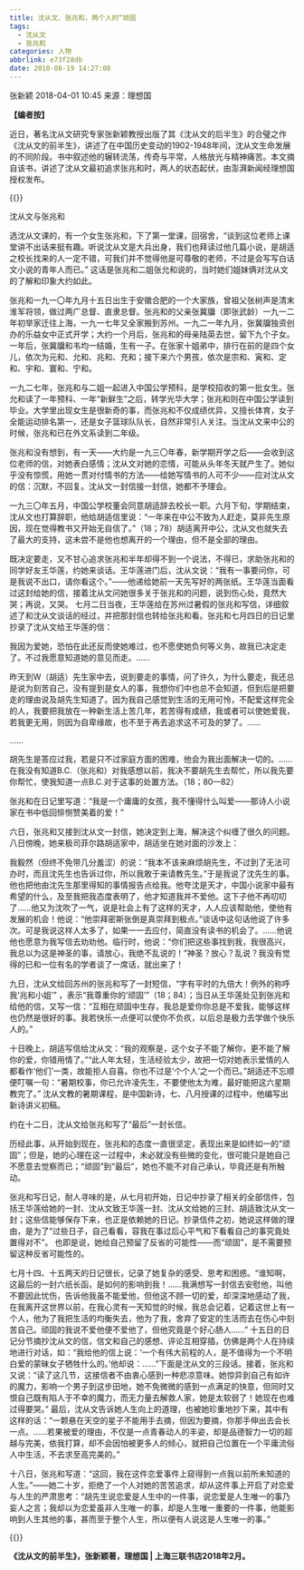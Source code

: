 ```yaml
---
title: 沈从文、张兆和，两个人的“顽固
tags:
  - 沈从文
  - 张兆和
categories: 人物
abbrlink: e73f28db
date: 2018-08-19 14:27:08
---
```

张新颖 2018-04-01 10:45 来源：理想国

**【编者按】**

近日，著名沈从文研究专家张新颖教授出版了其《沈从文的后半生》的合璧之作《沈从文的前半生》，讲述了在中国历史变动的1902-1948年间，沈从文生命发展的不同阶段。书中叙述他的辗转流荡，传奇与平常，人格放光与精神痛苦。本文摘自该书，讲述了沈从文最初追求张兆和时，两人的状态起伏，由澎湃新闻经理想国授权发布。

{{<img src="http://image.thepaper.cn/www/image/7/150/180.jpg" alt="">}}

沈从文与张兆和

选沈从文课的，有一个女生张兆和，下了第一堂课，回宿舍，“谈到这位老师上课堂讲不出话来挺有趣。听说沈从文是大兵出身，我们也拜读过他几篇小说，是胡适之校长找来的人一定不错，可我们并不觉得他是可尊敬的老师，不过是会写写白话文小说的青年人而已。” 这话是张兆和二姐张允和说的，当时她们姐妹俩对沈从文的了解和印象大约如此。

张兆和一九一〇年九月十五日出生于安徽合肥的一个大家族，曾祖父张树声是清末淮军将领，做过两广总督、直隶总督。张兆和的父亲张冀牖（即张武龄）一九一二年初举家迁往上海，一九一七年又全家搬到苏州。一九二一年九月，张冀牖独资创办的乐益女中正式开学；大约一个月后，张兆和的母亲陆英去世，留下九个子女。一年后，张冀牖和韦均一结婚，生有一子。在张家十姐弟中，排行在前的是四个女儿，依次为元和、允和、兆和、充和；接下来六个男孩，依次是宗和、寅和、定和、宇和、寰和、宁和。

一九二七年，张兆和与二姐一起进入中国公学预科，是学校招收的第一批女生。张允和读了一年预科、一年“新鲜生”之后，转学光华大学；张兆和则在中国公学读到毕业。大学里出现女生是很新奇的事，而张兆和不仅成绩优异，又擅长体育，女子全能运动排名第一，还是女子篮球队队长，自然非常引人关注。当沈从文来中公的时候，张兆和已在外文系读到二年级。

张兆和没有想到，有一天——大约是一九三〇年春，新学期开学之后——会收到这位老师的信，对她表白感情；沈从文对她的恋情，可能从头年冬天就产生了。她似乎没有惊慌，用她一贯对付情书的方法——给她写情书的人可不少——应对沈从文的信：沉默，不回复。沈从文一封信接一封信，她都不予理会。

一九三〇年五月，中国公学校董会同意胡适辞去校长一职。六月下旬，学期结束，沈从文也打算辞职，他给胡适信里说：“一年来在中公不致为人赶走，莫非先生原因，现在觉得教书又开始无自信了。”（18；78）胡适离开中公，沈从文也就失去了最大的支持，这未尝不是他也想离开的一个理由，但不是全部的理由。

既决定要走，又不甘心追求张兆和半年却得不到一个说法，不得已，求助张兆和的同学好友王华莲，约她来谈话。王华莲进门后，沈从文说：“我有一事要问你，可是我说不出口，请你看这个。”——他递给她前一天先写好的两张纸。王华莲当面看过这封给她的信，接着沈从文问她很多关于张兆和的问题，说到伤心处，竟然大哭；再说，又哭。 七月二日当夜，王华莲给在苏州过暑假的张兆和写信，详细叙述了和沈从文谈话的经过，并把那封信也转给张兆和看。张兆和七月四日的日记里抄录了沈从文给王华莲的信：

我因为爱她，恐怕在此还反而使她难过，也不愿使她负何等义务，故我已决定走了。不过我愿意知道她的意见而走。……

昨天到W（胡适）先生家中去，说到要走的事情，问了许久，为什么要走，我还总是说为刻苦自己，没有提到是女人的事，我想你们中也总不会知道，但到后是把要走的理由说及胡先生知道了。因为我自己感觉到生活的无用可怜，不配爱这样完全的人，我要把我放在一种新生活上苦几年，若苦得有成绩，我或者可以使她爱我，若我更无用，则因为自卑缘故，也不至于再去追求这不可及的梦了。……

……

胡先生是答应过我，若是只不过家庭方面的困难，他会为我出面解决一切的。……在我没有知道B.C.（张兆和）对我感想以前，我决不要胡先生去帮忙，所以我先要你帮忙，使我知道一点B.C.对于这事的处置方法。（18；80—82）

张兆和在日记里写道：“我是一个庸庸的女孩，我不懂得什么叫爱——那诗人小说家在书中低回悱恻赞美着的爱！”

六日，张兆和又接到沈从文一封信，她决定到上海，解决这个纠缠了很久的问题。八日傍晚，她来极司菲尔路胡适家中，胡适坐在她对面的沙发上：

我毅然（但终不免带几分羞涩）的说：“我本不该来麻烦胡先生，不过到了无法可办时，而且沈先生也告诉过你，所以我敢于来请教先生。”于是我说了沈先生的事。他也把他由沈先生那里得知的事情报告点给我。他夸沈是天才，中国小说家中最有希望的什么，及至我把我态度表明了，他才知道我并不爱他。这下子他不再叨叨了……他又为沈吹了一气，说是社会上有了这样的天才，人人应该帮助他，使他有发展的机会！他说：“他崇拜密斯张倒是真崇拜到极点。”谈话中这句话他说了许多次。可是我说这样人太多了，如果一一去应付，简直没有读书的机会了。……他说他也愿意为我写信去劝劝他。临行时，他说：“你们把这些事找到我，我很高兴，我总以为这是神圣的事，请放心，我绝不乱说的！”神圣？放心？乱说？我没有觉得的已和一位有名的学者谈了一席话，就出来了！

九日，沈从文给回苏州的张兆和写了一封短信，“字有平时的九倍大！例外的称呼我‘兆和小姐’” ，表示“我尊重你的‘顽固’”（18；84）；当日从王华莲处见到张兆和给他的信，又写一信：“互相在顽固中生存，我总是爱你你总是不爱我，能够这样也仍然是很好的事。我若快乐一点便可以使你不负疚，以后总是极力去学做个快乐人的。”

十日晚上，胡适写信给沈从文：“我的观察是，这个女子不能了解你，更不能了解你的爱，你错用情了。”“此人年太轻，生活经验太少，故把一切对她表示爱情的人都看作‘他们’一类，故能拒人自喜。你也不过是‘个个人’之一个而已。”胡适还不忘顺便叮嘱一句：“暑期校事，你已允许凌先生，不要使他太为难，最好能把这六星期教完了。” 沈从文教的暑期课程，是中国新诗，七、八月授课的过程中，他编写出新诗讲义初稿。

约在十二日，沈从文给张兆和写了“最后”一封长信。

历经此事，从开始到现在，张兆和的态度一直很坚定，表现出来是如终如一的“顽固”；但是，她的心理在这一过程中，未必就没有些微的变化，很可能只是她自己不愿意去觉察而已；“顽固”到“最后”，她也不能不对自己承认，毕竟还是有所触动。

张兆和写日记，耐人寻味的是，从七月初开始，日记中抄录了相关的全部信件，包括王华莲给她的一封、沈从文致王华莲一封、沈从文给她的三封、胡适致沈从文一封；这些信能够保存下来，也正是依赖她的日记。抄录信件之初，她说这样做的理由，是为了“过些日子，自己看看，容我在事过后心平气和下看看自己的事究竟处置得对不”。 也即是说，她给自己预留了反省的可能性——而“顽固”，是不需要预留这种反省可能性的。

七月十四、十五两天的日记很长，记录了她复杂的感受、思考和困惑。“谁知啊，这最后的一封六纸长函，是如何的影响到我！……我满想写一封信去安慰他，叫他不要因此忧伤，告诉他我虽不能爱他，但他这不顾一切的爱，却深深地感动了我，在我离开这世界以前，在我心灵有一天知觉的时候，我总会记着，记着这世上有一个人，他为了我把生活的均衡失去，他为了我，舍弃了安定的生活而去在伤心中刻苦自己。顽固的我说不爱他便不爱他了，但他究竟是个好心肠人……” 十五日的日记分节摘抄沈从文的信，信文和自己的感想、评论互相穿插，仿佛是两个人在持续地进行对话，如：“我给他的信上说：‘一个有伟大前程的人，是不值得为一个不明白爱的蒙昧女子牺牲什么的。’他却说：……”下面是沈从文的三段话。接着，张兆和又说：“读了这几节，这接信者不由衷心感到一种悲凉意味。她惊异到自己有如许的魔力，影响一个男子到这步田地，她不免微微的感到一点满足的快意，但同时又恨自己既有陷人于不幸的魔力，而无力量去解救人家，她是太软弱了！她现在也难过得要哭。” 最后，沈从文告诉她人生向上的道理，也被她珍重地抄下来，其中有这样的话：“一颗悬在天空的星子不能用手去摘，但因为要摘，你那手伸出去会长一点。……若果被爱的理由，不仅是一点青春动人的丰姿，却是品德智力一切的超越与完美，依我打算，却不会因怕被更多人的倾心，就把自己位置在一个平庸流俗人中生活，不去求至高完美的。”

十八日，张兆和写道：“这回，我在这件恋爱事件上窥得到一点我以前所未知道的人生。”——她二十岁，拒绝了一个人对她的苦苦追求，却从这件事上开启了对恋爱与人生的严肃思考：“胡先生说恋爱是人生中的一件事，说恋爱是人生唯一的事乃妄人之言；我却以为恋爱虽非人生唯一的事，却是人生唯一重要的一件事，他能影响到人生其他的事，甚而至于整个人生，所以便有人说这是人生唯一的事。”

{{<img src="http://image.thepaper.cn/www/image/7/150/164.jpg" alt="">}}

**《沈从文的前半生》，张新颖著，理想国 | 上海三联书店2018年2月。**